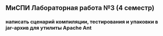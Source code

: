## МиСПИ Лабораторная работа №3 (4 семестр)
### написать сценарий компиляции, тестирования и упаковки в jar-архив для утилиты Apache Ant
